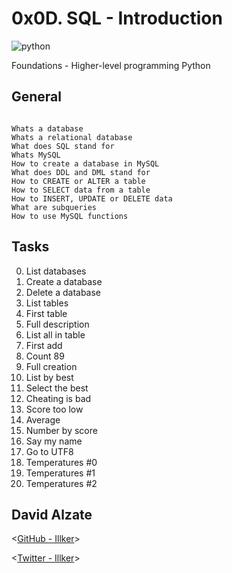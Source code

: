# 0x0D. SQL - Introduction


![python](https://i.redd.it/lcdkym9rj8041.jpg)


 Foundations - Higher-level programming  Python

## General

```

Whats a database
Whats a relational database
What does SQL stand for
Whats MySQL
How to create a database in MySQL
What does DDL and DML stand for
How to CREATE or ALTER a table
How to SELECT data from a table
How to INSERT, UPDATE or DELETE data
What are subqueries
How to use MySQL functions

```

## Tasks

0. List databases
1. Create a database
2. Delete a database
3. List tables
4. First table
5. Full description
6. List all in table
7. First add
8. Count 89
9. Full creation
10. List by best
11. Select the best
12. Cheating is bad
13. Score too low
14. Average
15. Number by score
16. Say my name
17. Go to UTF8
18. Temperatures #0
19. Temperatures #1
20. Temperatures #2


## David Alzate 

<[GitHub - Illker](https://github.com/illker)>

<[Twitter - Illker](https://twitter.com/illker)>
